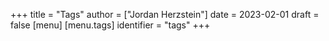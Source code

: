 +++
title = "Tags"
author = ["Jordan Herzstein"]
date = 2023-02-01
draft = false
[menu]
  [menu.tags]
    identifier = "tags"
+++
